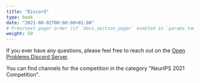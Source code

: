 ```yaml
---
title: "Discord"
type: book
date: "2021-08-02T00:00:00+01:00"
# Prev/next pager order (if `docs_section_pager` enabled in `params.toml`)
weight: 50
---
```


If you ever have any questions, please feel free to reach out on the [Open Problems Discord Server](https://discord.gg/hDE5bYEcHF).

You can find channels for the competition in the category "NeurIPS 2021 Competition".
